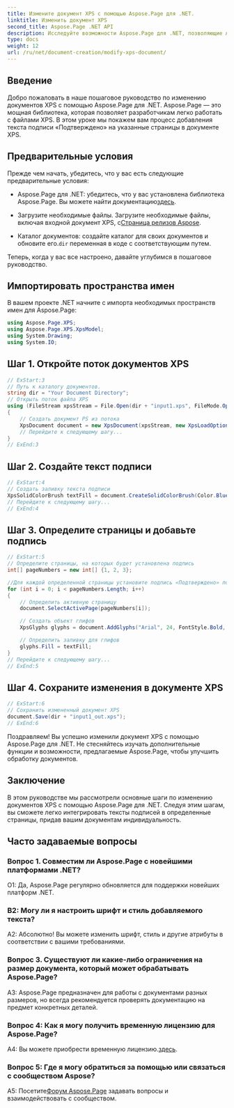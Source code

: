 ```yaml
---
title: Измените документ XPS с помощью Aspose.Page для .NET.
linktitle: Изменить документ XPS
second_title: Aspose.Page .NET API
description: Исследуйте возможности Aspose.Page для .NET, позволяющие легко изменять документы XPS. Следуйте нашему пошаговому руководству, улучшите обработку документов и добавьте персонализированные тексты для подписей.
type: docs
weight: 12
url: /ru/net/document-creation/modify-xps-document/
---
```

## Введение

Добро пожаловать в наше пошаговое руководство по изменению документов XPS с помощью Aspose.Page для .NET. Aspose.Page — это мощная библиотека, которая позволяет разработчикам легко работать с файлами XPS. В этом уроке мы покажем вам процесс добавления текста подписи «Подтверждено» на указанные страницы в документе XPS.

## Предварительные условия

Прежде чем начать, убедитесь, что у вас есть следующие предварительные условия:

- Aspose.Page для .NET: убедитесь, что у вас установлена библиотека Aspose.Page. Вы можете найти документацию[здесь](https://reference.aspose.com/page/net/).

-  Загрузите необходимые файлы. Загрузите необходимые файлы, включая входной документ XPS, с[Страница релизов Aspose](https://releases.aspose.com/page/net/).

-  Каталог документов: создайте каталог для своих документов и обновите его.`dir` переменная в коде с соответствующим путем.

Теперь, когда у вас все настроено, давайте углубимся в пошаговое руководство.

## Импортировать пространства имен

В вашем проекте .NET начните с импорта необходимых пространств имен для Aspose.Page:

```csharp
using Aspose.Page.XPS;
using Aspose.Page.XPS.XpsModel;
using System.Drawing;
using System.IO;
```

## Шаг 1. Откройте поток документов XPS

```csharp
// ExStart:3
// Путь к каталогу документов.
string dir = "Your Document Directory";
// Открыть поток файла XPS
using (FileStream xpsStream = File.Open(dir + "input1.xps", FileMode.Open, FileAccess.Read))
{
    // Создать документ PS из потока
    XpsDocument document = new XpsDocument(xpsStream, new XpsLoadOptions());
    // Перейдите к следующему шагу...
}
// ExEnd:3
```

## Шаг 2. Создайте текст подписи

```csharp
// ExStart:4
// Создать заливку текста подписи
XpsSolidColorBrush textFill = document.CreateSolidColorBrush(Color.BlueViolet);
// Перейдите к следующему шагу...
// ExEnd:4
```

## Шаг 3. Определите страницы и добавьте подпись

```csharp
// ExStart:5
// Определите страницы, на которых будет установлена подпись
int[] pageNumbers = new int[] {1, 2, 3};

//Для каждой определенной страницы установите подпись «Подтверждено» по координатам x=650 и y=950.
for (int i = 0; i < pageNumbers.Length; i++)
{
    // Определить активную страницу
    document.SelectActivePage(pageNumbers[i]);

    // Создать объект глифов
    XpsGlyphs glyphs = document.AddGlyphs("Arial", 24, FontStyle.Bold, 650, 900, "Confirmed");

    // Определить заливку для глифов
    glyphs.Fill = textFill;
}
// Перейдите к следующему шагу...
// ExEnd:5
```

## Шаг 4. Сохраните изменения в документе XPS

```csharp
// ExStart:6
// Сохранить измененный документ XPS
document.Save(dir + "input1_out.xps");
// ExEnd:6
```

Поздравляем! Вы успешно изменили документ XPS с помощью Aspose.Page для .NET. Не стесняйтесь изучать дополнительные функции и возможности, предлагаемые Aspose.Page, чтобы улучшить обработку документов.

## Заключение

В этом руководстве мы рассмотрели основные шаги по изменению документов XPS с помощью Aspose.Page для .NET. Следуя этим шагам, вы сможете легко интегрировать тексты подписей в определенные страницы, придав вашим документам индивидуальность.

## Часто задаваемые вопросы

### Вопрос 1. Совместим ли Aspose.Page с новейшими платформами .NET?

О1: Да, Aspose.Page регулярно обновляется для поддержки новейших платформ .NET.

### В2: Могу ли я настроить шрифт и стиль добавляемого текста?

А2: Абсолютно! Вы можете изменить шрифт, стиль и другие атрибуты в соответствии с вашими требованиями.

### Вопрос 3. Существуют ли какие-либо ограничения на размер документа, который может обрабатывать Aspose.Page?

A3: Aspose.Page предназначен для работы с документами разных размеров, но всегда рекомендуется проверять документацию на предмет конкретных деталей.

### Вопрос 4: Как я могу получить временную лицензию для Aspose.Page?

 A4: Вы можете приобрести временную лицензию.[здесь](https://purchase.aspose.com/temporary-license/).

### Вопрос 5: Где я могу обратиться за помощью или связаться с сообществом Aspose?

 A5: Посетите[Форум Aspose.Page](https://forum.aspose.com/c/page/39) задавать вопросы и взаимодействовать с сообществом.